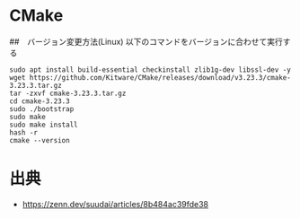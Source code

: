 # CMake

##　バージョン変更方法(Linux)
以下のコマンドをバージョンに合わせて実行する

```
sudo apt install build-essential checkinstall zlib1g-dev libssl-dev -y
wget https://github.com/Kitware/CMake/releases/download/v3.23.3/cmake-3.23.3.tar.gz
tar -zxvf cmake-3.23.3.tar.gz
cd cmake-3.23.3
sudo ./bootstrap
sudo make
sudo make install
hash -r
cmake --version
```

# 出典

- https://zenn.dev/suudai/articles/8b484ac39fde38
